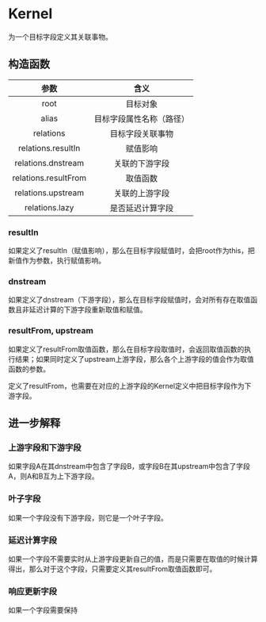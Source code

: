 # Kernel

为一个目标字段定义其关联事物。

## 构造函数

| 参数 | 含义 |
| :---: | :---: |
| root | 目标对象 |
| alias | 目标字段属性名称（路径） |
| relations | 目标字段关联事物 |
| relations.resultIn | 赋值影响 |
| relations.dnstream | 关联的下游字段 |
| relations.resultFrom | 取值函数 |
| relations.upstream | 关联的上游字段 |
| relations.lazy | 是否延迟计算字段 |

### resultIn

如果定义了resultIn（赋值影响），那么在目标字段赋值时，会把root作为this，把新值作为参数，执行赋值影响。

### dnstream

如果定义了dnstream（下游字段），那么在目标字段赋值时，会对所有存在取值函数且非延迟计算的下游字段重新取值和赋值。

### resultFrom, upstream

如果定义了resultFrom取值函数，那么在目标字段取值时，会返回取值函数的执行结果；如果同时定义了upstream上游字段，那么各个上游字段的值会作为取值函数的参数。

定义了resultFrom，也需要在对应的上游字段的Kernel定义中把目标字段作为下游字段。

## 进一步解释

### 上游字段和下游字段

如果字段A在其dnstream中包含了字段B，或字段B在其upstream中包含了字段A，则A和B互为上下游字段。

### 叶子字段

如果一个字段没有下游字段，则它是一个叶子字段。

### 延迟计算字段

如果一个字段不需要实时从上游字段更新自己的值，而是只需要在取值的时候计算得出，那么对于这个字段，只需要定义其resultFrom取值函数即可。

### 响应更新字段

如果一个字段需要保持
